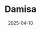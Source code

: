 ---  
layout: startup_page  
title: "Damisa"  
id: "damisa.xyz"  
permalink: "/damisadamisa.xyz04102025/"  
website: "https://www.damisa.xyz/"  
funding_round: "Pre-Seed"  
funding_amount: "£2.25M"  
investors: "Fuel Ventures, EWOR, Greyhound Capital, Mark Ransford"  
about: "Damisa is a UK-based fintech startup developing a stablecoin payment service to streamline international B2B payments, particularly in sectors like logistics, real estate, travel, and education. It aims to reduce friction and improve speed and security by leveraging stablecoins and a proprietary smart wallet infrastructure, addressing the challenges of legacy escrow services."  
markets: "Fintech, Financial Services"  
hq: "London, England, United Kingdom"  
founded_year: "2024"  
linkedin: "https://www.linkedin.com/company/damisa/"  
twitter: ""  
instagram: ""  
facebook: ""  
crunchbase: ""  
pitchbook: "https://pitchbook.com/profiles/company/773214-13"  

date_display: "10-Apr-2025"  
date: "2025-04-10"

# SEO Optimization  
meta_title: "Damisa - Pre-Seed Funding (£2.25M)"  
meta_description: "Damisa, Damisa is a UK-based fintech startup developing a stablecoin payment service to streamline international B2B payments, particularly in sectors like lo..."  
meta_keywords: "Damisa, Fintech, Financial Services, Pre-Seed funding"  
canonical_url: "https://startup.projectstartups.com/damisadamisa.xyz04102025/"  
---